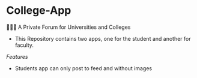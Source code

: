 # College-App
👩🏻‍🎓 A Private Forum  for Universities and Colleges


 * This Repository contains two apps, one for the student and another for faculty.


 *Features*
 
 - Students app can only post to feed and without images
